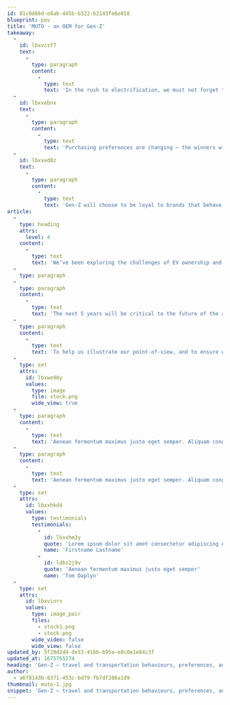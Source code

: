 ```yaml
---
id: 81c0d66d-e8ab-445b-b322-62143fe6e018
blueprint: pov
title: 'MUTO - an OEM for Gen-Z'
takeaway:
  -
    id: lbxvcsf7
    text:
      -
        type: paragraph
        content:
          -
            type: text
            text: 'In the rush to electrification, we must not forget the customer experience'
  -
    id: lbxvebnx
    text:
      -
        type: paragraph
        content:
          -
            type: text
            text: 'Purchasing preferences are changing – the winners will be those who provide the types of packages that people want to buy into'
  -
    id: lbxved0z
    text:
      -
        type: paragraph
        content:
          -
            type: text
            text: 'Gen-Z will choose to be loyal to brands that behave in a way that’s consistent with their own beliefs and values'
article:
  -
    type: heading
    attrs:
      level: 4
    content:
      -
        type: text
        text: 'We’ve been exploring the challenges of EV ownership and thinking about what the experience may look like for the next generation of drivers. Spoiler alert – there’s lots of work to do...'
  -
    type: paragraph
  -
    type: paragraph
    content:
      -
        type: text
        text: 'The next 5 years will be critical to the future of the automotive industry. New consumer values will drive a greater preference for individuality, self-expression and sustainability. New technologies will impact every aspect of the journeys we make – from the modes of transport we select, to where and how we spend our money. And new disruptors will enter the market, injecting ever greater competition and choice to a consumer more concerned with social currency than material or financial possessions. All of these factors, and may more, demand we seek a new approach.'
  -
    type: paragraph
    content:
      -
        type: text
        text: 'To help us illustrate our point-of-view, and to ensure we are viewing the world through the lens of Gen-Z, we created MUTO – a fictional mobility brand, made for what’s next.'
  -
    type: set
    attrs:
      id: lbxwe98y
      values:
        type: image
        file: stock.png
        wide_view: true
  -
    type: paragraph
    content:
      -
        type: text
        text: 'Aenean fermentum maximus justo eget semper. Aliquam congue velit sed convallis ultricies. Donec feugiat dapibus viverra. Aliquam non nulla libero. Sed justo magna, vulputate in tellus sed, ultrices venenatis lacus. Pellentesque ut efficitur justo. Donec vulputate posuere ex eget rutrum. Nullam ut nunc at nisi eleifend porta. Fusce turpis eros, tincidunt et faucibus sit amet, pellentesque et quam. Duis mollis elementum arcu. Integer vel imperdiet purus, vitae lacinia metus.'
  -
    type: paragraph
    content:
      -
        type: text
        text: 'Aenean fermentum maximus justo eget semper. Aliquam congue velit sed convallis ultricies. Donec feugiat dapibus viverra. Aliquam non nulla libero. Sed justo magna, vulputate in tellus sed, ultrices venenatis lacus. Pellentesque ut efficitur justo.'
  -
    type: set
    attrs:
      id: lbxxhkd4
      values:
        type: testimonials
        testimonials:
          -
            id: lbxxhm3y
            quote: 'Lorem ipsum dolor sit amet consectetur adipiscing elit nullam lobortis dui ac fringilla iaculis viverra tortor eget aliquam ligula augue'
            name: 'Firstname Lastname'
          -
            id: ldbs2j9v
            quote: 'Aenean fermentum maximus justo eget semper'
            name: 'Tom Daplyn'
  -
    type: set
    attrs:
      id: lbxviorx
      values:
        type: image_pair
        files:
          - stock1.png
          - stock.png
        wide_video: false
        wide_view: false
updated_by: 5f20d2d4-de53-416b-b95a-e8c0e1e84c3f
updated_at: 1675765274
heading: 'Gen-Z – travel and transportation behaviours, preferences, and the future of electric mobility'
author:
  - a6f8143b-8371-453c-bd79-fb7df286a1d9
thumbnail: muto-1.jpg
snippet: 'Gen-Z – travel and transportation behaviours, preferences, and the future of electric mobility'
---
```

